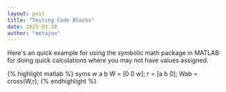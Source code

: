```yaml
---
layout: post
title: "Testing Code Blocks"
date: 2021-03-28
author: "metajon"
---
```


Here's an quick example for using the symbolic math package in MATLAB for doing quick calculations where you may not have values assigned.

{% highlight matlab %}
syms w a b
W = [0 0 w];
r = [a b 0];
Wab = cross(W,r);
{% endhighlight %}